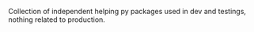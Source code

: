 Collection of independent helping py packages used in dev and testings, nothing related to production.
